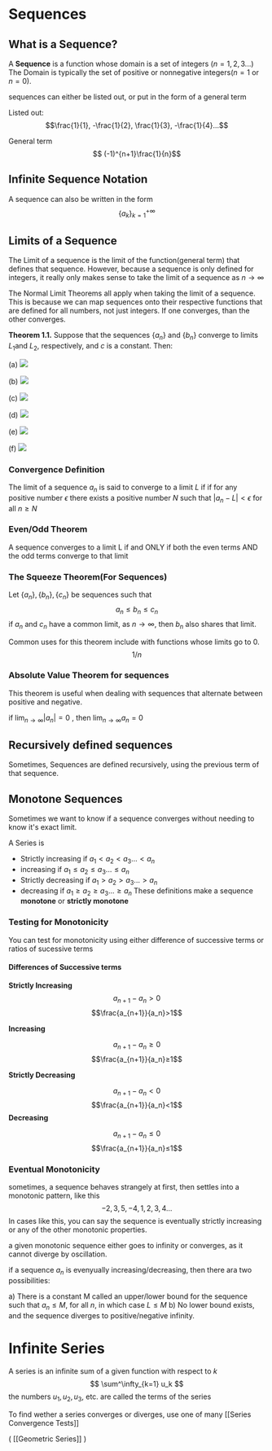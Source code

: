 

# Sequences
## What is a Sequence?
A **Sequence** is a function whose domain is a set of integers $(n=1,2,3...)$ The Domain is typically the set of positive or nonnegative integers($n=1$ or $n=0$).

sequences can either be listed out, or put in the form of a general term 

Listed out: $$\frac{1}{1}, -\frac{1}{2}, \frac{1}{3}, -\frac{1}{4}...$$

General term
$$ (-1)^{n+1}\frac{1}{n}$$
## Infinite Sequence Notation
A sequence can also be written in the form$$\{a_k\}^{+\infty}_{k=1}$$
## Limits of a Sequence 
The Limit of a sequence is the limit of the function(general term) that defines that sequence. However, because a sequence is only defined for integers, it really only makes sense to take the limit of a sequence as $n\to\infty$ 

The Normal Limit Theorems all apply when taking the limit of a sequence. This is because we can map sequences onto their respective functions that are defined for all numbers, not just integers. If one converges, than the other converges. 

**Theorem 1.1.** Suppose that the sequences $\{a_n\}$ and $\{b_n\}$ converge to limits $L_1$and $L_2$, respectively, and _c_ is a constant. Then:

(a) ![](file:////Users/maeflaherty/Library/Group%20Containers/UBF8T346G9.Office/TemporaryItems/msohtmlclip/clip_image002.jpg)

(b) ![](file:////Users/maeflaherty/Library/Group%20Containers/UBF8T346G9.Office/TemporaryItems/msohtmlclip/clip_image004.jpg)

(c) ![](file:////Users/maeflaherty/Library/Group%20Containers/UBF8T346G9.Office/TemporaryItems/msohtmlclip/clip_image006.jpg)

(d) ![](file:////Users/maeflaherty/Library/Group%20Containers/UBF8T346G9.Office/TemporaryItems/msohtmlclip/clip_image008.jpg)

(e) ![](file:////Users/maeflaherty/Library/Group%20Containers/UBF8T346G9.Office/TemporaryItems/msohtmlclip/clip_image010.jpg)

(f) ![](file:////Users/maeflaherty/Library/Group%20Containers/UBF8T346G9.Office/TemporaryItems/msohtmlclip/clip_image012.jpg)

### Convergence Definition
The limit of a sequence $a_n$ is said to converge to a limit $L$ if if for any positive number $\epsilon$ there exists a positive number $N$ such that $|a_n-L|<\epsilon$ for all $n≥N$ 

### Even/Odd Theorem
A sequence converges to a limit L if and ONLY if both the even terms AND the odd terms converge to that limit 

### The Squeeze Theorem(For Sequences)
Let $\{a_n\}, \{b_n\}, \{c_n\}$ be sequences such that 
$$a_n≤b_n≤c_n$$ if $a_n$ and $c_n$ have a common limit, as $n\to\infty$, then $b_n$ also shares that limit.

Common uses for this theorem include with functions whose limits go to 0.
$$1/n$$
### Absolute Value Theorem for sequences
This theorem is useful when dealing with sequences that alternate between positive and negative. 

if $\lim_{n\to\infty}|a_n|=0$ , then $\lim_{n\to\infty}a_n=0$

## Recursively defined sequences 
Sometimes, Sequences are defined recursively, using the previous term of that sequence.

## Monotone Sequences
Sometimes we want to know if a sequence converges without needing to know it's exact limit.

A Series is
- Strictly increasing if $a_1 < a_2 <a_3...<a_n$
- increasing if $a_1 ≤ a_2 ≤ a_3...≤a_n$
- Strictly decreasing if $a_1 > a_2 >a_3...>a_n$
- decreasing if $a_1 ≥ a_2 ≥ a_3...≥ a_n$
These definitions make a sequence **monotone** or **strictly monotone**
### Testing for Monotonicity
You can test for monotonicity using either difference of successive terms or ratios of sucessive terms

#### Differences of Successive terms
**Strictly Increasing**
$$a_{n+1} - a_n>0$$
$$\frac{a_{n+1}}{a_n}>1$$

**Increasing**

$$a_{n+1} - a_n≥0$$
$$\frac{a_{n+1}}{a_n}≥1$$

**Strictly Decreasing**

$$a_{n+1} - a_n<0$$
$$\frac{a_{n+1}}{a_n}<1$$
**Decreasing**

$$a_{n+1} - a_n≤0$$
$$\frac{a_{n+1}}{a_n}≤1$$

### Eventual Monotonicity
sometimes, a sequence behaves strangely at first, then settles into a monotonic pattern, like this$$-2, 3, 5, -4, 1, 2, 3, 4...$$
In cases like this, you can say the sequence is eventually strictly increasing or any of the other monotonic properties.

a given monotonic sequence either goes to infinity or converges, as it cannot diverge by oscillation. 

if a sequence $a_n$ is evenyually increasing/decreasing, then there ara two possibilities:

a) There is a constant M called an upper/lower bound for the sequence such that  $a_n ≤ M$, for all $n$, in which case $L≤M$ 
b) No lower bound exists, and the sequence diverges to positive/negative infinity.

# Infinite Series
A series is an infinite sum of a given function with respect to $k$
$$
\sum^\infty_{k=1} u_k
$$
the numbers $u_1, u_2, u_3$, etc. are called the terms of the series 


To find wether a series converges or diverges, use one of many [[Series Convergence Tests]]

( [[Geometric Series]] )
